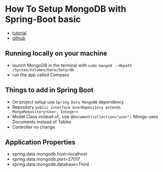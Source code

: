 # How To Setup MongoDB with Spring-Boot basic
 -    [tutorial](https://www.youtube.com/watch?v=k5PeywcbVYc)
 -    [github](https://github.com/simpledimplejohn/spring-mongodb-test)

## Running locally on your machine
 - launch MongoDB in the terminal with `sudo mongod --dbpath /System/Volumes/Data/data/db`
 - run the app called Compass

## Things to add in Spring Boot
 - On project setup use `Spring Data MongoDB` dependency
 - Repository `public interface UserRepository extends MongoRepository<User, Integer>`
 - Model Class instead of,, use `@Document(collection="user")` Mongo uses Documents instead of Tables
 - Controller no change
 

## Application Properties
- spring.data.mongodb.host=localhost
- spring.data.mongodb.port=27017
- spring.data.mongodb.database=Third

